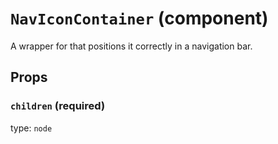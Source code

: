 `NavIconContainer` (component)
==============================

A wrapper for <Icon /> that positions it correctly
in a navigation bar.

Props
-----

### `children` (required)

type: `node`

